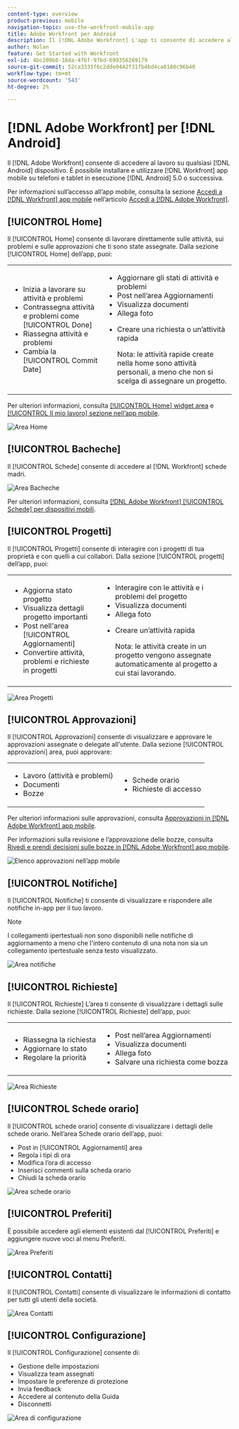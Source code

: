 ```yaml
---
content-type: overview
product-previous: mobile
navigation-topic: use-the-workfront-mobile-app
title: Adobe Workfront per Android
description: Il [!DNL Adobe Workfront] L'app ti consente di accedere al tuo lavoro su qualsiasi dispositivo Android. È possibile installare e utilizzare [!DNL Workfront] app mobile su telefoni e tablet con Android 5.0 o versione successiva.
author: Nolan
feature: Get Started with Workfront
exl-id: 4bc209b8-18da-4f6f-97bd-699356269179
source-git-commit: 52ca3335f6c2dde0442f31fb4bd4ca0180c96b40
workflow-type: tm+mt
source-wordcount: '543'
ht-degree: 2%

---
```


# [!DNL Adobe Workfront] per [!DNL Android]

Il [!DNL Adobe Workfront] consente di accedere al lavoro su qualsiasi [!DNL Android] dispositivo. È possibile installare e utilizzare [!DNL Workfront] app mobile su telefoni e tablet in esecuzione [!DNL Android] 5.0 o successiva.

Per informazioni sull’accesso all’app mobile, consulta la sezione [Accedi a [!DNL Workfront] app mobile](../../../workfront-basics/manage-your-account-and-profile/managing-your-workfront-account/log-in-to-workfront.md#log) nell’articolo [Accedi a [!DNL Adobe Workfront]](../../../workfront-basics/manage-your-account-and-profile/managing-your-workfront-account/log-in-to-workfront.md).

## [!UICONTROL Home]

Il [!UICONTROL Home] consente di lavorare direttamente sulle attività, sui problemi e sulle approvazioni che ti sono state assegnate. Dalla sezione [!UICONTROL Home] dell’app, puoi:

<table style="table-layout:auto"> 
 <col> 
 <col> 
 <tbody> 
  <tr> 
   <td> 
    <ul> 
     <li>Inizia a lavorare su attività e problemi</li> 
     <li>Contrassegna attività e problemi come [!UICONTROL Done]</li> 
     <li>Riassegna attività e problemi</li> 
     <li>Cambia la [!UICONTROL Commit Date]</li> 
    </ul> </td> 
   <td> 
    <ul> 
     <li>Aggiornare gli stati di attività e problemi</li> 
     <li>Post nell’area Aggiornamenti</li> 
     <li>Visualizza documenti</li> 
     <li>Allega foto</li> 
     <li> <p>Creare una richiesta o un’attività rapida</p> <p>Nota: le attività rapide create nella home sono attività personali, a meno che non si scelga di assegnare un progetto.</p> </li> 
    </ul> </td> 
  </tr> 
 </tbody> 
</table>

Per ulteriori informazioni, consulta [[!UICONTROL Home] widget area](../../../workfront-basics/mobile-apps/using-the-workfront-mobile-app/home-area-widgets-mobile.md) e [[!UICONTROL Il mio lavoro] sezione nell’app mobile](../../../workfront-basics/mobile-apps/using-the-workfront-mobile-app/my-work-section-mobile.md).

![Area Home](assets/mobile-home-area.png)

## [!UICONTROL Bacheche]

Il [!UICONTROL Schede] consente di accedere al [!DNL Workfront] schede madri.

![Area Bacheche](assets/mobile-all-boards-displayed.png)

Per ulteriori informazioni, consulta [[!DNL Adobe Workfront] [!UICONTROL Schede] per dispositivi mobili](/help/quicksilver/workfront-basics/mobile-apps/using-the-workfront-mobile-app/mobile-boards.md).

## [!UICONTROL Progetti]

Il [!UICONTROL Progetti] consente di interagire con i progetti di tua proprietà e con quelli a cui collabori. Dalla sezione [!UICONTROL progetti] dell’app, puoi:

<table style="table-layout:auto"> 
 <col> 
 <col> 
 <tbody> 
  <tr> 
   <td> 
    <ul> 
     <li>Aggiorna stato progetto</li> 
     <li>Visualizza dettagli progetto importanti</li> 
     <li>Post nell'area [!UICONTROL Aggiornamenti]</li> 
     <li>Convertire attività, problemi e richieste in progetti</li> 
    </ul> </td> 
   <td> 
    <ul> 
     <li>Interagire con le attività e i problemi del progetto</li> 
     <li>Visualizza documenti</li> 
     <li>Allega foto</li> 
     <li> <p>Creare un’attività rapida</p> <p>Nota: le attività create in un progetto vengono assegnate automaticamente al progetto a cui stai lavorando. </p> </li> 
    </ul> </td> 
  </tr> 
 </tbody> 
</table>

![Area Progetti](assets/mobile-projects-area.png)

## [!UICONTROL Approvazioni]

Il [!UICONTROL Approvazioni] consente di visualizzare e approvare le approvazioni assegnate o delegate all&#39;utente. Dalla sezione [!UICONTROL approvazioni] area, puoi approvare:

<table style="table-layout:auto">
 <col>
 <col>
 <tbody>
  <tr>
   <td>
    <ul>
     <li>Lavoro (attività e problemi)</li>
     <li>Documenti</li>
     <li>Bozze </li>
    </ul> </td>
   <td>
    <ul>
     <li>Schede orario</li>
     <li>Richieste di accesso</li>
    </ul> </td>
  </tr>
 </tbody>
</table>

Per ulteriori informazioni sulle approvazioni, consulta [Approvazioni in [!DNL Adobe Workfront] app mobile](../../../workfront-basics/mobile-apps/using-the-workfront-mobile-app/approvals-in-mobile-app.md).

Per informazioni sulla revisione e l’approvazione delle bozze, consulta [Rivedi e prendi decisioni sulle bozze in [!DNL Adobe Workfront] app mobile](../../../workfront-basics/mobile-apps/using-the-workfront-mobile-app/work-with-proofs-in-mobile-app.md).

![Elenco approvazioni nell’app mobile](assets/mobile-approvals-adobe-350x574.png)

## [!UICONTROL Notifiche]

Il [!UICONTROL Notifiche] ti consente di visualizzare e rispondere alle notifiche in-app per il tuo lavoro.

>[!NOTE]
>I collegamenti ipertestuali non sono disponibili nelle notifiche di aggiornamento a meno che l&#39;intero contenuto di una nota non sia un collegamento ipertestuale senza testo visualizzato.

![Area notifiche](assets/mobile-notifications-area.png)

## [!UICONTROL Richieste]

Il [!UICONTROL Richieste] L’area ti consente di visualizzare i dettagli sulle richieste. Dalla sezione [!UICONTROL Richieste] dell’app, puoi:

<table style="table-layout:auto">
 <col>
 <col>
 <tbody>
  <tr>
   <td>
    <ul>
     <li>Riassegna la richiesta</li>
     <li>Aggiornare lo stato</li>
     <li>Regolare la priorità</li>
    </ul> </td>
   <td>
    <ul>
     <li>Post nell’area Aggiornamenti</li>
     <li>Visualizza documenti</li>
     <li>Allega foto</li>
     <li>Salvare una richiesta come bozza</li>
    </ul> </td>
  </tr>
 </tbody>
</table>

![Area Richieste](assets/mobile-requests-area.png)

## [!UICONTROL Schede orario]

Il [!UICONTROL schede orario] consente di visualizzare i dettagli delle schede orario. Nell’area Schede orario dell’app, puoi:

* Post in [!UICONTROL Aggiornamenti] area
* Regola i tipi di ora
* Modifica l’ora di accesso
* Inserisci commenti sulla scheda orario
* Chiudi la scheda orario

![Area schede orario](assets/mobile-timesheets-area.png)

## [!UICONTROL Preferiti]

È possibile accedere agli elementi esistenti dal [!UICONTROL Preferiti] e aggiungere nuove voci al menu Preferiti.

![Area Preferiti](assets/mobile-favorites-area.png)

## [!UICONTROL Contatti]

Il [!UICONTROL Contatti] consente di visualizzare le informazioni di contatto per tutti gli utenti della società.

![Area Contatti](assets/mobile-contacts-area.png)

## [!UICONTROL Configurazione]

Il [!UICONTROL Configurazione] consente di:

* Gestione delle impostazioni
* Visualizza team assegnati
* Impostare le preferenze di protezione
* Invia feedback
* Accedere al contenuto della Guida
* Disconnetti

![Area di configurazione](assets/android-configuration-area.png)
